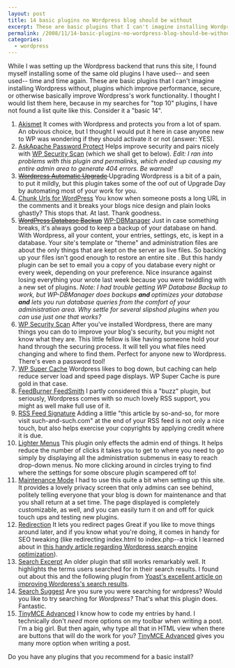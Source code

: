 ```yaml
---
layout: post
title: 14 basic plugins no Wordpress blog should be without
excerpt: These are basic plugins that I can't imagine installing Wordpress without, plugins which improve performance, secure, or otherwise basically improve Wordpress's work functionality. I thought I would list them here, because in my searches for top 10 plugins, I have not found a list quite like this. Consider it a basic 14.
permalink: /2008/11/14-basic-plugins-no-wordpress-blog-should-be-without/
categories:
  - wordpress
---
```

While I was setting up the Wordpress backend that runs this site, I found myself installing some of the same old plugins I have used-- and seen used-- time and time again. These are basic plugins that I can't imagine installing Wordpress without, plugins which improve performance, secure, or otherwise basically improve Wordpress's work functionality. I thought I would list them here, because in my searches for "top 10" plugins, I have not found a list quite like this. Consider it a "basic 14".
<ol>
  <li><a href="http://akismet.com/">Akismet</a> It comes with Wordpress and protects you from a lot of spam. An obvious choice, but I thought I would put it here in case anyone new to WP was wondering if they should activate it or not (answer: YES).</li>
  <li><a title="Visit plugin homepage" href="http://www.askapache.com/htaccess/htaccess-security-block-spam-hackers.html">AskApache Password Protect</a> Helps improve security and pairs nicely with <a title="Visit plugin homepage" href="http://semperfiwebdesign.com/plugins/wp-security-scan/">WP Security Scan</a> (which we shall get to below). <em>Edit: I ran into problems with this plugin and permalinks, which ended up causing my entire admin area to generate 404 errors. Be warned!</em></li>
  <li><del><a title="Visit plugin homepage" href="http://techie-buzz.com/wordpress-plugins/wordpress-automatic-upgrade-12-release.html">Wordpress Automatic Upgrade</a> </del>Upgrading Wordpress is a bit of a pain, to put it mildly, but this plugin takes some of the oof out of Upgrade Day by automating most of your work for you.</li>
  <li><a title="Visit plugin homepage" href="http://www.village-idiot.org/archives/2006/06/29/wp-chunk/">Chunk Urls for WordPress</a> You know when someone posts a long URL in the comments and it breaks your blogs nice design and plain looks ghastly? This stops that. At last. Thank goodness.</li>
  <li><a title="Visit plugin homepage" href="http://www.ilfilosofo.com/blog/wp-db-backup"><del datetime="11/29/08" cite="Had trouble getting it to work, and the database manager does backups and more">WordPress Database Backup</del></a> <a title="Visit plugin homepage" href="http://lesterchan.net/portfolio/programming/php/">WP-DBManager</a> Just in case something breaks, it's always good to keep a backup of your database on hand. With Wordpress, all your content, your entries, settings, etc, is kept in a database. Your site's template or "theme" and administration files are about the only things that are kept on the server as live files. So backing up your files isn't good enough to restore an entire site . But this handy plugin can be set to email you a copy of you database every night or every week, depending on your preference.  Nice insurance against losing everything your wrote last week because you were twiddling with a new set of plugins. <em>Note: I had trouble getting WP Database Backup to work, but WP-DBManager does backups <strong>and </strong>optimizes your database <strong>and</strong> lets you run database queries from the comfort of your administration area. Why settle for several slipshod plugins when you can use just one that works?</em></li>
  <li><a title="Visit plugin homepage" href="http://semperfiwebdesign.com/plugins/wp-security-scan/">WP Security Scan</a> After you've installed Wordpress, there are many things you can do to improve your blog's security, but you might not know what they are. This little fellow is like having someone hold your hand through the securing process. It will tell you what files need changing and where to find them. Perfect for anyone new to Wordpress. There's even a password tool!</li>
  <li><a title="Visit plugin homepage" href="http://ocaoimh.ie/wp-super-cache/">WP Super Cache</a> Wordpress likes to bog down, but caching can help reduce server load and speed page displays. WP Super Cache is pure gold in that case.</li>
  <li><a title="Visit plugin homepage" href="http://www.feedburner.com/fb/a/help/wordpress_quickstart"><ins datetime="11/29/08" cite="needed for wrangling RSS">FeedBurner FeedSmith</ins></a> I partly considered this a "buzz" plugin, but seriously, Wordpress comes with so much lovely RSS support, you might as well make full use of it.</li>
  <li><a title="Visit plugin homepage" href="http://www.smackfoo.com/plugins/sig2feed/"><ins datetime="11/29/08" cite="An RSS feed can always use some credits at the end.">RSS Feed Signature</ins></a> Adding a little "this article by so-and-so, for more visit such-and-such.com" at the end of your RSS feed is not only a nice touch, but also helps exercise your copyrights by applying credit where it is due.</li>
  <li><a title="Visit plugin homepage" href="http://www.italyisfalling.com/lighter-menus"><ins datetime="11/29/08" cite="Cleans up the admin menus">Lighter Menus</ins></a> This plugin only effects the admin end of things. It helps reduce the number of clicks it takes you to get to where you need to go simply by displaying all the administration submenus in easy to reach drop-down menus. No more clicking around in circles trying to find where the settings for some obscure plugin scampered off to!</li>
  <li><a title="Visit plugin homepage" href="http://sw-guide.de/wordpress/plugins/maintenance-mode/"><ins datetime="11/29/08" cite="To screen those awkward phases.">Maintenance Mode</ins></a> I had to use this quite a bit when setting up this site. It provides a lovely privacy screen that only admins can see behind, politely telling everyone that your blog is down for maintenance and that you shall return at a set time. The page displayed is completely customizable, as well, and you can easily turn it on and off for quick touch ups and testing new plugins.</li>
  <li><a title="Visit plugin homepage" href="http://urbangiraffe.com/plugins/redirection/"><ins datetime="11/29/08" cite="handy for blog maintenance">Redirection</ins></a> It lets you redirect pages Great if you like to move things around later, and if you know what you're doing, it comes in handy for SEO tweaking (like redirecting index.html to index.php--a trick I learned about in <a href="http://yoast.com/articles/wordpress-seo/">this handy article regarding Wordpress search engine optimization</a>).</li>
  <li><a title="Visit plugin homepage" href="http://fucoder.com/code/search-excerpt/"><ins datetime="11/29/08" cite="improves search functionality by outlining the found terms">Search Excerpt</ins></a> An older plugin that still works remarkably well. It highlights the terms users searched for in their search results. I found out about this and the following plugin from <a href="http://yoast.com/wordpress-search/">Yoast's excellent article on improving Wordpress's search results</a>.</li>
  <li><a title="Visit plugin homepage" href="http://yoast.com/wordpress/search-suggest/"><ins datetime="11/29/08" cite="suggests misspellings after a search">Search Suggest</ins></a> Are you sure you were searching for wrdpress? Would you like to try searching for <em>Wordpress?</em> That's what this plugin does. Fantastic.</li>
  <li><a title="Visit plugin homepage" href="http://www.laptoptips.ca/projects/tinymce-advanced/"><ins datetime="11/29/08" cite="You can never have enough buttons.">TinyMCE Advanced</ins></a> I know how to code my entries by hand. I technically don't <em>need</em> more options on my toolbar when writing a post. I'm a big girl. But then again, why type all that in HTML view when there are buttons that will do the work for you? <a title="Visit plugin homepage" href="http://www.laptoptips.ca/projects/tinymce-advanced/">TinyMCE Advanced</a> gives you many more option when writing a post.</li>
</ol>
Do you have any plugins that you recommend for a basic install?